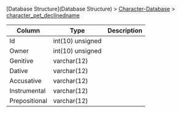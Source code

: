 [Database Structure](Database Structure) > [Character-Database](Character-Database) > [character_pet_declinedname](character_pet_declinedname)

Column | Type | Description
--- | --- | ---
Id | int(10) unsigned | 
Owner | int(10) unsigned | 
Genitive | varchar(12) | 
Dative | varchar(12) | 
Accusative | varchar(12) | 
Instrumental | varchar(12) | 
Prepositional | varchar(12) | 
